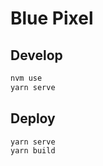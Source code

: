# Blue Pixel


## Develop
```bash
nvm use
yarn serve
```

## Deploy
```bash
yarn serve
yarn build
```

